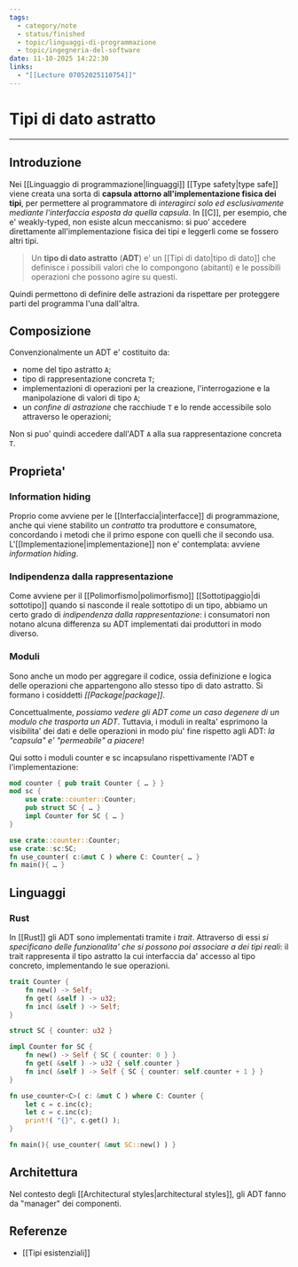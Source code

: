 ```yaml
---
tags:
  - category/note
  - status/finished
  - topic/linguaggi-di-programmazione
  - topic/ingegneria-del-software
date: 11-10-2025 14:22:30
links:
  - "[[Lecture 07052025110754]]"
---
```

# Tipi di dato astratto
---
## Introduzione
Nei [[Linguaggio di programmazione|linguaggi]] [[Type safety|type safe]] viene creata una sorta di **capsula attorno all'implementazione fisica dei tipi**, per permettere al programmatore di _interagirci solo ed esclusivamente mediante l'interfaccia esposta da quella capsula_. In [[C]], per esempio, che e' weakly-typed, non esiste alcun meccanismo: si puo' accedere direttamente all'implementazione fisica dei tipi e leggerli come se fossero altri tipi.

> Un **tipo di dato astratto** (**ADT**) e' un [[Tipi di dato|tipo di dato]] che definisce i possibili valori che lo compongono (abitanti) e le possibili operazioni che possono agire su questi.

Quindi permettono di definire delle astrazioni da rispettare per proteggere parti del programma l'una dall'altra.

## Composizione
Convenzionalmente un ADT e' costituito da:
- nome del tipo astratto `A`;
- tipo di rappresentazione concreta `T`;
- implementazioni di operazioni per la creazione, l'interrogazione e la manipolazione di valori di tipo `A`;
- un _confine di astrazione_ che racchiude `T` e lo rende accessibile solo attraverso le operazioni;

Non si puo' quindi accedere dall'ADT `A` alla sua rappresentazione concreta `T`.

## Proprieta'
### Information hiding
Proprio come avviene per le [[Interfaccia|interfacce]] di programmazione, anche qui viene stabilito un _contratto_ tra produttore e consumatore, concordando i metodi che il primo espone con quelli che il secondo usa. L'[[Implementazione|implementazione]] non e' contemplata: avviene _information hiding_.

### Indipendenza dalla rappresentazione
Come avviene per il [[Polimorfismo|polimorfismo]] [[Sottotipaggio|di sottotipo]] quando si nasconde il reale sottotipo di un tipo, abbiamo un certo grado di _indipendenza dalla rappresentazione_: i consumatori non notano alcuna differenza su ADT implementati dai produttori in modo diverso.

### Moduli
Sono anche un modo per aggregare il codice, ossia definizione e logica delle operazioni che appartengono allo stesso tipo di dato astratto. Si formano i cosiddetti _[[Package|package]]_.

Concettualmente, _possiamo vedere gli ADT come un caso degenere di un modulo che trasporta un ADT_. Tuttavia, i moduli in realta' esprimono la visibilita' dei dati e delle operazioni in modo piu' fine rispetto agli ADT: _la "capsula" e' "permeabile" a piacere_!

Qui sotto i moduli counter e sc incapsulano rispettivamente l'ADT e l'implementazione:
```Rust
mod counter { pub trait Counter { … } }
mod sc {
	use crate::counter::Counter;
	pub struct SC { … }
	impl Counter for SC { … }
}

use crate::counter::Counter;
use crate::sc:SC;
fn use_counter( c:&mut C ) where C: Counter{ … }
fn main(){ … }
```

## Linguaggi
### Rust
In [[Rust]] gli ADT sono implementati tramite i _trait_. Attraverso di essi _si specificano delle funzionalita' che si possono poi associare a dei tipi reali_: il trait rappresenta il tipo astratto la cui interfaccia da' accesso al tipo concreto, implementando le sue operazioni.
```Rust
trait Counter {
	fn new() -> Self;
	fn get( &self ) -> u32;
	fn inc( &self ) -> Self;
}

struct SC { counter: u32 }

impl Counter for SC {
	fn new() -> Self { SC { counter: 0 } }
	fn get( &self ) -> u32 { self.counter }
	fn inc( &self ) -> Self { SC { counter: self.counter + 1 } }
}

fn use_counter<C>( c: &mut C ) where C: Counter {
	let c = c.inc(c);
	let c = c.inc(c);
	print!( "{}", c.get() );
}

fn main(){ use_counter( &mut SC::new() ) }
```

## Architettura
Nel contesto degli [[Architectural styles|architectural styles]], gli ADT fanno da "manager" dei componenti.

## Referenze
- [[Tipi esistenziali]]